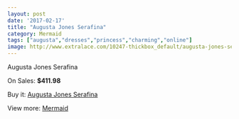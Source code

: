 ```yaml
---
layout: post
date: '2017-02-17'
title: "Augusta Jones Serafina"
category: Mermaid
tags: ["augusta","dresses","princess","charming","online"]
image: http://www.extralace.com/10247-thickbox_default/augusta-jones-serafina.jpg
---
```

Augusta Jones Serafina

On Sales: **$411.98**
<a href="https://www.extralace.com/mermaid/4834-augusta-jones-serafina.html"><amp-img layout="responsive" width="600" height="600" src="//www.extralace.com/10247-thickbox_default/augusta-jones-serafina.jpg" alt="Augusta Jones Serafina 0" /></a>
<a href="https://www.extralace.com/mermaid/4834-augusta-jones-serafina.html"><amp-img layout="responsive" width="600" height="600" src="//www.extralace.com/10248-thickbox_default/augusta-jones-serafina.jpg" alt="Augusta Jones Serafina 1" /></a>

Buy it: [Augusta Jones Serafina](https://www.extralace.com/mermaid/4834-augusta-jones-serafina.html "Augusta Jones Serafina")

View more: [Mermaid](https://www.extralace.com/5-mermaid "Mermaid")